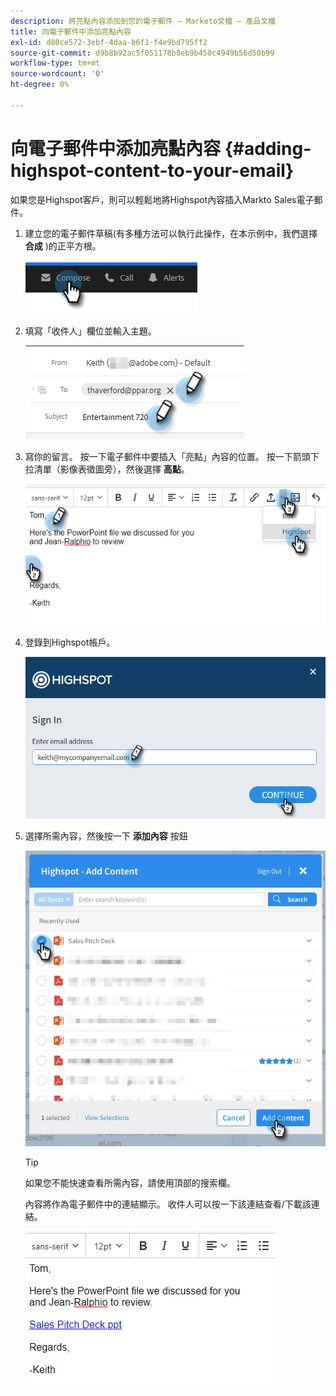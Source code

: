```yaml
---
description: 將亮點內容添加到您的電子郵件 — Marketo文檔 — 產品文檔
title: 向電子郵件中添加亮點內容
exl-id: d80ce572-3ebf-4daa-b6f1-f4e9bd795ff2
source-git-commit: d9b8b92ac5f051178b8eb9b450c4949b56d50b99
workflow-type: tm+mt
source-wordcount: '0'
ht-degree: 0%

---
```


# 向電子郵件中添加亮點內容 {#adding-highspot-content-to-your-email}

如果您是Highspot客戶，則可以輕鬆地將Highspot內容插入Markto Sales電子郵件。

1. 建立您的電子郵件草稿(有多種方法可以執行此操作，在本示例中，我們選擇 **合成** )的正平方根。

   ![](assets/adding-highspot-content-to-your-email-1.png)

1. 填寫「收件人」欄位並輸入主題。

   ![](assets/adding-highspot-content-to-your-email-2.png)

1. 寫你的留言。 按一下電子郵件中要插入「亮點」內容的位置。 按一下箭頭下拉清單（影像表徵圖旁），然後選擇 **高點**。

   ![](assets/adding-highspot-content-to-your-email-3.png)

1. 登錄到Highspot帳戶。

   ![](assets/adding-highspot-content-to-your-email-4.png)

1. 選擇所需內容，然後按一下 **添加內容** 按鈕

   ![](assets/adding-highspot-content-to-your-email-5.png)

   >[!TIP]
   >
   >如果您不能快速查看所需內容，請使用頂部的搜索欄。

   內容將作為電子郵件中的連結顯示。 收件人可以按一下該連結查看/下載該連結。

   ![](assets/adding-highspot-content-to-your-email-6.png)
